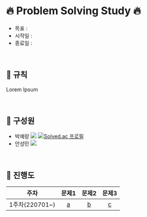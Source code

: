 # 🔥 Problem Solving Study 🔥
- 목표 : 
- 시작일 : 
- 종료일 : 

</br>

## 🚀 규칙
Lorem Ipsum

</br>

## 🙋 구성원

- 박예랑 <img src="https://img.shields.io/badge/C++-00599C?style=flat-square&logo=cplusplus&logoColor=white"/> [![Solved.ac
프로필](http://mazassumnida.wtf/api/mini/generate_badge?boj=dpfkdvkr)](https://solved.ac/dpfkdvkr)
- 안성민 <img src="https://img.shields.io/badge/Python-3776AB?style=flat-square&logo=Python&logoColor=white"/>

</br>

## 📅 진행도

|주차|문제1|문제2|문제3|
|:-----:|:-----:|:-----:|:-----:|
|1주차(220701~)|[a](#)|[b](#)|[c](#)|
